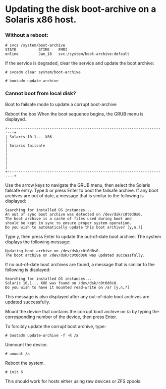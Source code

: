 # Updating the disk boot-archive on a Solaris x86 host.

### Without a reboot:

~~~~
# svcs /system/boot-archive
STATE          STIME    FMRI
online         Jan_18   svc:/system/boot-archive:default
~~~~

If the service is degraded, clear the service and update the boot archive:

~~~~
# svcadm clear system/boot-archive

# bootadm update-archive
~~~~



### Cannot boot from local disk?

Boot to failsafe mode to update a corrupt boot-archive

Reboot the box
When the boot sequence begins, the GRUB menu is displayed.

~~~~
+-------------------------------------------------------------------------+
| Solaris 10.1... X86                                                     |
| Solaris failsafe                                                        |
|                                                                         |
|                                                                         |
+-------------------------------------------------------------------------+
~~~~

Use the arrow keys to navigate the GRUB menu, then select the Solaris failsafe entry. 
Type *b* or press Enter to boot the failsafe archive.
If any boot archives are out of date, a message that is similar to the following is displayed:

~~~~
Searching for installed OS instances...
An out of sync boot archive was detected on /dev/dsk/c0t0d0s0.
The boot archive is a cache of files used during boot and
should be kept in sync to ensure proper system operation.
Do you wish to automatically update this boot archive? [y,n,?]
~~~~

Type y, then press Enter to update the out-of-date boot archive.
The system displays the following message:

~~~~
Updating boot archive on /dev/dsk/c0t0d0s0.
The boot archive on /dev/dsk/c0t0d0s0 was updated successfully.
~~~~

If no out-of-date boot archives are found, a message that is similar to the following is displayed:

~~~~
Searching for installed OS instances...
Solaris 10.1... X86 was found on /dev/dsk/c0t0d0s0.
Do you wish to have it mounted read-write on /a? [y,n,?]
~~~~

This message is also displayed after any out-of-date boot archives are updated successfully.

Mount the device that contains the corrupt boot archive on /a by typing the corresponding number
of the device, then press Enter.

To forcibly update the corrupt boot archive, type:

~~~~
# bootadm update-archive -f -R /a
~~~~

Unmount the device.

~~~~
# umount /a
~~~~

Reboot the system.

~~~~
# init 6
~~~~

This should work for hosts either using raw devices or ZFS zpools.
